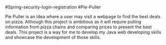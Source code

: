 #Spring-security-login-registration
#Pie-Puller

Pie Puller is an idea where a user may visit a webpage to find the best deals on pizza. Although this project is ambitious as it will require pulling information from pizza chains and comparing prices to present the best deals. This project is a way for me to develop my Java web developing skills and showcase the development of those skills. 
